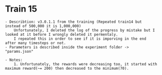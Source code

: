 # Train 15
	
	- Describtion: v3.0.1.1 from the training (Repeated train14 but instead of 500,000 it is 1,000,000)
		Unfortunately, I deleted the log of the progress by mistake but I looked at it before I wrongly deleted it permentaly.
		I repeated this in order to see if it is imporving in the end after many timesteps or not.
	- Parameters is described inside the experiment folder -> "params.json"

	- Notes:
		1. Unfortunately, the rewards were decreasing too, it started with maximum reward(~= 200) then decreased to the minimum(70).
